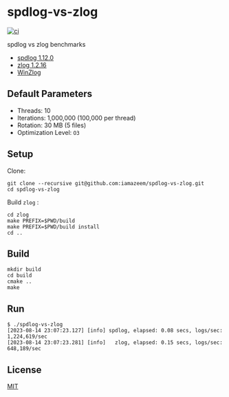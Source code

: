 # spdlog-vs-zlog

[![ci](https://github.com/iamazeem/spdlog-vs-zlog/actions/workflows/ci.yml/badge.svg)](https://github.com/iamazeem/spdlog-vs-zlog/actions/workflows/ci.yml)

spdlog vs zlog benchmarks

- [spdlog 1.12.0](https://github.com/gabime/spdlog/releases/tag/v1.12.0)
- [zlog 1.2.16](https://github.com/HardySimpson/zlog/releases/tag/1.2.16)
- [WinZlog](https://github.com/lopsd07/WinZlog/commit/03a95719e4782d83bc6787da3247989034079d1f)

## Default Parameters

- Threads: 10
- Iterations: 1,000,000 (100,000 per thread)
- Rotation: 30 MB (5 files)
- Optimization Level: `O3`

## Setup

Clone:

```shell
git clone --recursive git@github.com:iamazeem/spdlog-vs-zlog.git
cd spdlog-vs-zlog
```

Build `zlog` :

```shell
cd zlog
make PREFIX=$PWD/build
make PREFIX=$PWD/build install
cd ..
```

## Build

```shell
mkdir build
cd build
cmake ..
make
```

## Run

```shell
$ ./spdlog-vs-zlog 
[2023-08-14 23:07:23.127] [info] spdlog, elapsed: 0.08 secs, logs/sec:  1,224,619/sec
[2023-08-14 23:07:23.281] [info]   zlog, elapsed: 0.15 secs, logs/sec:    648,189/sec
```

## License

[MIT](LICENSE)

